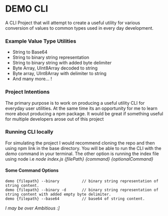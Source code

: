 # DEMO CLI

A CLI Project that will attempt to create a useful utility for various conversion of values to common types used in every day development.
### Example Value Type Utilities
- String to Base64
- String to binary string representation
- String to binary string with added byte delimiter
- Byte Array, UInt8Array decoded to string
- Byte array, UInt8Array with delimiter to string
- And many more... !

### Project Intentions
The primary purpose is to work on producing a useful utility CLI for everyday user utilities. At the same time its an opportunity for me to learn more about producing a npm package. It would be great if something useful for multiple developers arose out of this project

### Running CLI locally
For simulating the project I would recommend cloning the repo and then using npm link in the base directory. You will be able to run the CLI with the *demo* command in your terminal. The other option is running the index file using node i.e *node index.js {filePath} {command} {optionalCommand}*

  #### Some Command Options
    demo {filepath} --binary          // binary string representation of string content.
    demo {filepath} --binary -d       // binary string representation of string content with added empty byte delimiter.
    demo {filepath} --base64          // base64 of string content.

*I may be over Ambitious :]*
